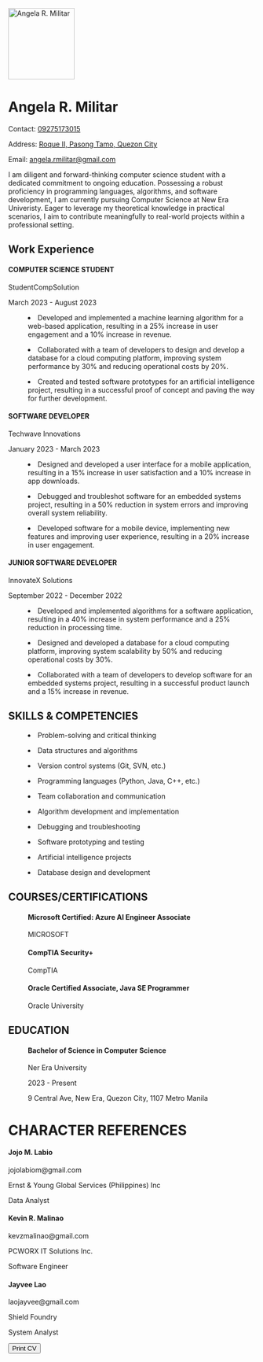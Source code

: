 <!DOCTYPE html>
<html lang="en">

<head>
    <meta charset="UTF-8">
    <meta http-equiv="X-UA-Compatible" content="IE=edge">
    <meta name="viewport" content="width=device-width, initial-scale=1.0">
</head>
<body>
    <div id="resume">
        <img src="https://scontent.fmnl9-1.fna.fbcdn.net/v/t39.30808-6/436236366_1784792672002975_8022089195720121170_n.jpg?stp=cp6_dst-jpg&_nc_cat=109&ccb=1-7&_nc_sid=5f2048&_nc_eui2=AeFHGiHSMHKzN5HlOUzGapouJ1nRmCyxcasnWdGYLLFxqz0h_mhG5RHmy8ePcwyIM_wUgGEXWqY6K-al16Peqwv_&_nc_ohc=8YdBNd_ECVwAb6RpH6A&_nc_ht=scontent.fmnl9-1.fna&oh=00_AfDfX-fIAK6niQq1F9JamsGriBTl-mzEWwp7zpGhihl4bA&oe=661B1BCF" alt="Angela R. Militar" width="135" height="145">
        <h1>Angela R. Militar</h1>
        <p>Contact: <a href=#>09275173015</a>
            <p>Address: <a href=#>Roque II, Pasong Tamo, Quezon City</a>
                <p>Email: <a href=#>angela.rmilitar@gmail.com</a>
                    <p id="objective">I am diligent and forward-thinking computer science student with a dedicated commitment to ongoing education. Possessing a robust proficiency in programming languages, algorithms, and software development, I am currently pursuing Computer Science at New Era Univeristy. Eager to leverage my theoretical knowledge in practical scenarios, I aim to contribute meaningfully to real-world projects within a professional setting.
                        </dl>
                        <dl>
                            <h2>Work Experience</h2>
                            <h4>COMPUTER SCIENCE STUDENT</h4>
                            <p>StudentCompSolution
                                <p>March 2023 - August 2023
                                    <dd>
                                        <p>
                                            <li>Developed and implemented a machine learning algorithm for a web-based application, resulting in a 25% increase in user engagement and a 10% increase in revenue.<br />
                                                <p>
                                                    <li>Collaborated with a team of developers to design and develop a database for a cloud computing platform, improving system performance by 30% and reducing operational costs by 20%.<br />
                                                        </ul>
                                                        <p>
                                                            <li>Created and tested software prototypes for an artificial intelligence project, resulting in a successful proof of concept and paving the way for further development.<br />
                                                                <ul>
                        </dl>
                        <dl>
<h4>SOFTWARE DEVELOPER</h4>
    <p>Techwave Innovations
        <p>January 2023 - March 2023
            <dd>
                                        <p>
                  <li>Designed and developed a user interface for a mobile application, resulting in a 15% increase in user satisfaction and a 10% increase in app downloads.<br />
                                                <p>
                      <li>Debugged and troubleshot software for an embedded systems project, resulting in a 50% reduction in system errors and improving overall system reliability.<br />
                                                        <p>
                          <li>Developed software for a mobile device, implementing new features and improving user experience, resulting in a 20% increase in user engagement.<br />
                                                                <ul>
                        </dl>
                        <dl>
                            <h4>JUNIOR SOFTWARE DEVELOPER</h4>
                            <p>InnovateX Solutions
                                <p>September 2022 - December 2022
                                    <dd>
                                        <p>
                                            <li>Developed and implemented algorithms for a software application, resulting in a 40% increase in system performance and a 25% reduction in processing time.<br />
                                                <p>
                                                    <li>Designed and developed a database for a cloud computing platform, improving system scalability by 50% and reducing operational costs by 30%.<br />
                                                        <p>
                                                            <li>Collaborated with a team of developers to develop software for an embedded systems project, resulting in a successful product launch and a 15% increase in revenue.<br />
                                                                <ul>
                        </dl>
                        <dl>
                            <h2>SKILLS & COMPETENCIES</h2>
                            <dd>
                                <p>
                                    <li>Problem-solving and critical thinking<br />
                                        <p>
                                            <li>Data structures and algorithms<br />
                                                <p>
                                                    <li>Version control systems (Git, SVN, etc.)<br />
                                                        <p>
                                                            <li>Programming languages (Python, Java, C++, etc.)<br />
                                                                <p>
                                                                    <li>Team collaboration and communication<br />
                                                                        <p>
                                                                            <li>Algorithm development and implementation<br />
                                                                                <p>
                                                                                    <li>Debugging and troubleshooting<br />
                                                                                        <p>
                                                                                            <li>Software prototyping and testing<br />
                                                                                                <p>
                                                                                                    <li>Artificial intelligence projects<br />
                                                                                                        <p>
                                                                                                            <li>Database design and development<br />
                                                                                                                <ul>
                        </dl>
                        <dl>
                            <h2>COURSES/CERTIFICATIONS</h2>
                            <dd>
                                <h4>Microsoft Certified: Azure AI Engineer Associate</h4>
                                <p>MICROSOFT
                                    <h4>CompTIA Security+</h4>
                                    <p>CompTIA
                                        <h4>Oracle Certified Associate, Java SE Programmer</h4>
                                        <p>Oracle University
                                            <ul>
                        </dl>
                        <dl>
                            <h2>EDUCATION</h2>
                            <dd>
                                <h4>Bachelor of Science in Computer Science</h4>
                                <p>Ner Era University
                                    <p>2023 - Present
                                        <p>9 Central Ave, New Era, Quezon City, 1107 Metro Manila
                                            <ul>
                        </dl>
                        <dl>
                            <h1>CHARACTER REFERENCES</h1>
                            <h4>Jojo M. Labio</h4>
                            <p>jojolabiom@gmail.com</p>
                            <p>Ernst & Young Global Services (Philippines) Inc</p>
                            <p>Data Analyst</p>
                            <h4>Kevin R. Malinao </h4>
                            <p>kevzmalinao@gmail.com</p>
                            <p>PCWORX IT Solutions Inc.</p>
                            <p>Software Engineer</p>
                            <h4>Jayvee Lao</h4>
                            <p>laojayvee@gmail.com</p>
                            <p>Shield Foundry</p>
                            <p>System Analyst</p>
    </div>
    </div>
</body>

</html>

<button>Print CV</button>

<!-- FONTAWESOME JS -->
<script src="C:\Users\Lenovo\Downloads\intex"></script>
<!-- CUSTOM JS -->
<script>
    var btn = document.querySelector("button");
    btn.onclick = () => {
        window.print();
    }
</script>
</body>

</html>

